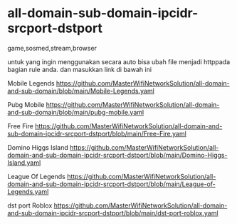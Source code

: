 # all-domain-sub-domain-ipcidr-srcport-dstport
game,sosmed,stream,browser


untuk yang ingin menggunakan secara auto bisa ubah file menjadi httppada bagian rule anda.
dan masukkan link di bawah ini

Mobile Legends
https://github.com/MasterWifiNetworkSolution/all-domain-and-sub-domain/blob/main/Mobile-Legends.yaml

Pubg Mobile
https://github.com/MasterWifiNetworkSolution/all-domain-and-sub-domain/blob/main/pubg-mobile.yaml

Free Fire
https://github.com/MasterWifiNetworkSolution/all-domain-and-sub-domain-ipcidr-srcport-dstport/blob/main/Free-Fire.yaml

Domino Higgs Island
https://github.com/MasterWifiNetworkSolution/all-domain-and-sub-domain-ipcidr-srcport-dstport/blob/main/Domino-Higgs-Island.yaml

League Of Legends
https://github.com/MasterWifiNetworkSolution/all-domain-and-sub-domain-ipcidr-srcport-dstport/blob/main/League-of-Legends.yaml

dst port Roblox
https://github.com/MasterWifiNetworkSolution/all-domain-and-sub-domain-ipcidr-srcport-dstport/blob/main/dst-port-roblox.yaml
